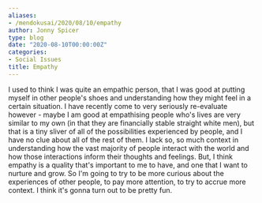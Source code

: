 ```yaml
---
aliases:
- /mendokusai/2020/08/10/empathy
author: Jonny Spicer
type: blog
date: "2020-08-10T00:00:00Z"
categories:
- Social Issues
title: Empathy
---
```

I used to think I was quite an empathic person, that I was good at putting myself in other people's shoes and understanding how they might feel in a certain situation. I have recently
come to very seriously re-evaluate however - maybe I am good at empathising people who's lives are very similar to my own (in that they are financially stable straight white men), but
that is a tiny sliver of all of the possibilities experienced by people, and I have no clue about all of the rest of them. I lack so, so much context in understanding how the vast
majority of people interact with the world and how those interactions inform their thoughts and feelings. But, I think empathy is a quality that's important to me to have, and one that
I want to nurture and grow. So I'm going to try to be more curious about the experiences of other people, to pay more attention, to try to accrue more context. I think it's gonna turn
out to be pretty fun.
